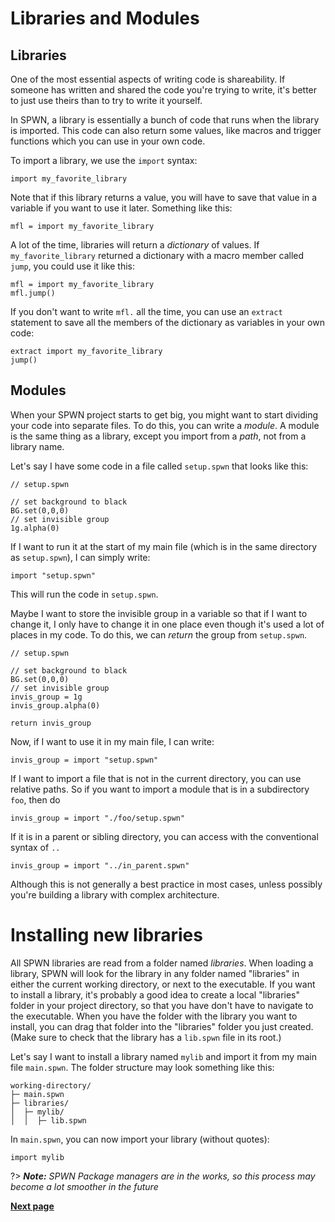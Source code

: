 # Libraries and Modules

## Libraries

One of the most essential aspects of writing code is shareability. If someone has written and shared the code you're trying to write, it's better to just use theirs than to try to write it yourself.

In SPWN, a library is essentially a bunch of code that runs when the library is imported. This code can also return some values, like macros and trigger functions which you can use in your own code.

To import a library, we use the `import` syntax:

```spwn
import my_favorite_library
```

Note that if this library returns a value, you will have to save that value in a variable if you want to use it later. Something like this:

```spwn
mfl = import my_favorite_library
```

A lot of the time, libraries will return a _dictionary_ of values. If `my_favorite_library` returned a dictionary with a macro member called `jump`, you could use it like this:

```spwn
mfl = import my_favorite_library
mfl.jump()
```

If you don't want to write `mfl.` all the time, you can use an `extract` statement to save all the members of the dictionary as variables in your own code:

```spwn
extract import my_favorite_library
jump()
```

## Modules

When your SPWN project starts to get big, you might want to start dividing your code into separate files. To do this, you can write a _module_. A module is the same thing as a library, except you import from a _path_, not from a library name.

Let's say I have some code in a file called `setup.spwn` that looks like this:

```spwn
// setup.spwn

// set background to black
BG.set(0,0,0)
// set invisible group
1g.alpha(0)
```

If I want to run it at the start of my main file (which is in the same directory as `setup.spwn`), I can simply write:

```spwn
import "setup.spwn"
```

This will run the code in `setup.spwn`.

Maybe I want to store the invisible group in a variable so that if I want to change it, I only have to change it in one place even though it's used a lot of places in my code. To do this, we can _return_ the group from `setup.spwn`.

```spwn
// setup.spwn

// set background to black
BG.set(0,0,0)
// set invisible group
invis_group = 1g
invis_group.alpha(0)

return invis_group
```

Now, if I want to use it in my main file, I can write:

```spwn
invis_group = import "setup.spwn"
```

If I want to import a file that is not in the current directory, you can use relative paths. So if you want to import a module that is in a subdirectory `foo`, then do

```spwn
invis_group = import "./foo/setup.spwn"
```

If it is in a parent or sibling directory, you can access with the conventional syntax of `..`

```spwn
invis_group = import "../in_parent.spwn"
```

Although this is not generally a best practice in most cases, unless possibly you're building a library with complex architecture.

# Installing new libraries

All SPWN libraries are read from a folder named _libraries_. When loading a library, SPWN will look for the library in any folder named "libraries" in either the current working directory, or next to the executable. If you want to install a library, it's probably a good idea to create a local "libraries" folder in your project directory, so that you have don't have to navigate to the executable. When you have the folder with the library you want to install, you can drag that folder into the "libraries" folder you just created. (Make sure to check that the library has a `lib.spwn` file in its root.)

Let's say I want to install a library named `mylib` and import it from my main file `main.spwn`. The folder structure may look something like this:

```
working-directory/
├─ main.spwn
├─ libraries/
│  ├─ mylib/
│  │  ├─ lib.spwn
```

In `main.spwn`, you can now import your library (without quotes):

```spwn
import mylib
```

?> _**Note:** SPWN Package managers are in the works, so this process may become a lot smoother in the future_

[**Next page**](triggerlanguage/7selectorpanel.md)
